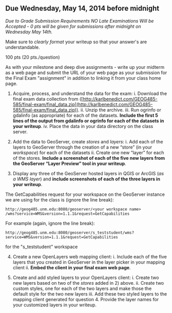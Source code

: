 ## Due Wednesday, May 14, 2014 before midnight ##
_Due to Grade Submission Requirements NO Late Examinations Will be Accepted - 0 pts will be given for submissions after midnight on Wednesday May 14th._

Make sure to _clearly format_ your writeup so that your answer's are understandable.

100 pts (20 pts./question)

As with your milestone and deep dive assignments - write up your midterm as a web page and submit the URL of your web page as your submission for the Final Exam "assignment" in addition to linking it from your class home page.

1. Acquire, process, and understand the data for the exam:
	i. Download the final exam data collection from ([http://karlbenedict.com/GEOG485-585/final-exam/final_data.zip](http://karlbenedict.com/GEOG485-585/final-exam/final_data.zip)). 
	ii. Unzip the archive.
	iii. Run ogrinfo or gdalinfo (as appropriate) for each of the datasets. **Include the first 5 lines of the output from gdalinfo or ogrinfo for each of the datasets in your writeup**.
	iv. Place the data in your data directory on the class server.   

2. Add the data to GeoServer, create *stores* and *layers*:
	i. Add each of the layers to GeoServer through the creation of a new “store” (in your *workspace*) for each of the datasets
	ii. Create one new “layer” for each of the stores. **Include a screenshot of each of the five new layers from the GeoServer “Layer Preview” tool in your writeup**. 

3. Display any three of the GeoServer hosted layers in QGIS or ArcGIS (*as a WMS layer*) and **include screenshots of each of the three layers in your writeup**. 

The GetCapabilities request for your workspace on the GeoServer instance we are using for the class is (ignore the line break):

	http://geog485.unm.edu:8080/geoserver/<your workspace name>
	/wms?service=WMS&version=1.1.1&request=GetCapabilities

For example (again, ignore the line break):

	http://geog485.unm.edu:8080/geoserver/s_teststudent/wms?
	service=WMS&version=1.1.1&request=GetCapabilities

for the "s_teststudent" workspace

4. Create a new OpenLayers web mapping client:
	i. Include each of the five layers that you created in GeoServer in the layer picker in your mapping client
	ii. **Embed the client in your final exam web page**. 

5. Create and add styled layers to your OpenLayers client:
	i. Create two new layers based on two of the *stores* added in 2) above.
	ii. Create two custom styles, one for each of the two layers and make those the default style for the two new layers
	iii. Add these two styled layers to the mapping client generated for question 4. Provide the layer names for your customized layers in your writeup.  